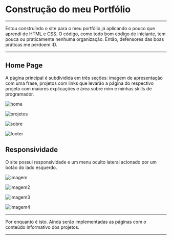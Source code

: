 # Construção do meu Portfólio
---

Estou construíndo o site para o meu portfólio já aplicando o pouco que 
aprendi de HTML e CSS. O código, como todo bom código de iniciante, tem 
pouca ou praticamente nenhuma organização. Então, defensores das boas
práticas me perdoem :D.

---

## Home Page

A página principal é subdividida em três seções: imagem de apresentação com uma frase,
projetos com links que levarão a página do respectivo projeto com maiores explicações e
área sobre mim e minhas skills de programador.

![home](img/portfolio1.png)

![projetos](img/portfolio2.png)

![sobre](img/portfolio3.png)

![footer](img/portfolio4.png)

## Responsividade

O site possui responsividade e um menu oculto lateral acionado por um botão do lado esquerdo.

![imagem](img/portfolio5.png)

![imagem2](img/portfolio6.png)

![imagem3](img/portfolio7.png)

![imagem4](img/portfolio8.png)

---

Por enquanto é isto. Ainda serão implementadas as páginas com o conteúdo informativo dos projetos.

---
